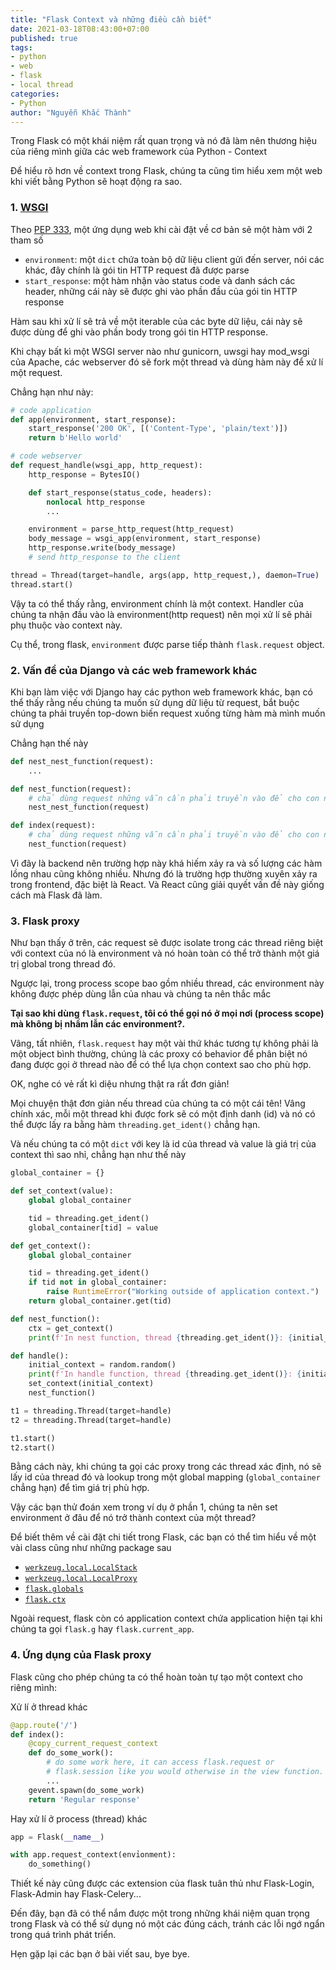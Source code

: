 ```yaml
---
title: "Flask Context và những điều cần biết"
date: 2021-03-18T08:43:00+07:00
published: true
tags:
- python
- web
- flask
- local thread
categories:
- Python
author: "Nguyễn Khắc Thành"
---
```


Trong Flask có một khái niệm rất quan trọng và nó đã làm nên thương hiệu của riêng mình giữa các web framework của Python - Context

<!--more-->

Để hiểu rõ hơn về context trong Flask, chúng ta cũng tìm hiểu xem một web khi viết bằng Python sẽ hoạt động ra sao.

### 1. [WSGI](https://wsgi.readthedocs.io/en/latest/what.html)

Theo [PEP 333](https://www.python.org/dev/peps/pep-0333/), một ứng dụng web khi cài đặt về cơ bản sẽ một hàm với 2 tham số
- `environment`: một `dict` chứa toàn bộ dữ liệu client gửi đến server, nói các khác, đây chính là gói tin HTTP request đã được parse
- `start_response`: một hàm nhận vào status code và danh sách các header, những cái này sẽ được ghi vào phần đầu của gói tin HTTP response

Hàm sau khi xử lí sẽ trả về một iterable của các byte dữ liệu, cái này sẽ được dùng để ghi vào phần body trong gói tin HTTP response.

Khi chạy bất kì một WSGI server nào như gunicorn, uwsgi hay mod_wsgi của Apache, các webserver đó sẽ fork một thread và dùng hàm này để xử lí một request.

Chẳng hạn như này:

```python
# code application
def app(environment, start_response):
	start_response('200 OK', [('Content-Type', 'plain/text')])
	return b'Hello world'

# code webserver
def request_handle(wsgi_app, http_request):
	http_response = BytesIO()

	def start_response(status_code, headers):
		nonlocal http_response
		...

	environment = parse_http_request(http_request)
	body_message = wsgi_app(environment, start_response)
	http_response.write(body_message)
	# send http_response to the client

thread = Thread(target=handle, args(app, http_request,), daemon=True)
thread.start()
```

Vậy ta có thể thấy rằng, environment chính là một context. Handler của chúng ta nhận đầu vào là environment(http request) nên mọi xử lí sẽ phải phụ thuộc vào context này.

Cụ thể, trong flask, `environment` được parse tiếp thành `flask.request` object.

### 2. Vấn đề của Django và các web framework khác

Khi bạn làm việc với Django hay các python web framework khác, bạn có thể thấy rằng nếu chúng ta muốn sử dụng dữ liệu từ request, bắt buộc chúng ta phải truyền top-down biến request xuống từng hàm mà mình muốn sử dụng

Chẳng hạn thế này

```python
def nest_nest_function(request):
	...

def nest_function(request):
	# chả dùng request những vẫn cần phải truyền vào để cho con nó dùng 
	nest_nest_function(request)

def index(request):
	# chả dùng request những vẫn cần phải truyền vào để cho con nó dùng
	nest_function(request)
```

Vì đây là backend nên trường hợp này khá hiếm xảy ra và số lượng các hàm lồng nhau cũng không nhiều. Nhưng đó là trường hợp thường xuyên xảy ra trong frontend, đặc biệt là React. Và React cũng giải quyết vấn đề này giống cách mà Flask đã làm.

### 3. Flask proxy

Như bạn thấy ở trên, các request sẽ được isolate trong các thread riêng biệt với context của nó là environment và nó hoàn toàn có thể trở thành một giá trị global trong thread đó.

Ngược lại, trong process scope bao gồm nhiều thread, các environment này không được phép dùng lẫn của nhau và chúng ta nên thắc mắc

__Tại sao khi dùng `flask.request`, tôi có thể gọi nó ở mọi nơi (process scope) mà không bị nhầm lẫn các environment?.__

Vâng, tất nhiên, `flask.request` hay một vài thứ khác tương tự không phải là một object bình thường, chúng là các proxy có behavior để phân biệt nó đang được gọi ở thread nào để có thể lựa chọn context sao cho phù hợp.

OK, nghe có vẻ rất kì diệu nhưng thật ra rất đơn giản!

Mọi chuyện thật đơn giản nếu thread của chúng ta có một cái tên! Vâng chính xác, mỗi một thread khi được fork sẽ có một định danh (id) và nó có thể được lấy ra bằng hàm `threading.get_ident()` chẳng hạn.

Và nếu chúng ta có một `dict` với key là id của thread và value là giá trị của context thì sao nhỉ, chẳng hạn như thế này

```python
global_container = {}

def set_context(value):
	global global_container

	tid = threading.get_ident()
	global_container[tid] = value

def get_context():
	global global_container

	tid = threading.get_ident()
	if tid not in global_container:
		raise RuntimeError("Working outside of application context.")
	return global_container.get(tid)

def nest_function():
	ctx = get_context()
	print(f'In nest function, thread {threading.get_ident()}: {initial_context}')

def handle():
	initial_context = random.random()
	print(f'In handle function, thread {threading.get_ident()}: {initial_context}')
	set_context(initial_context)
	nest_function()

t1 = threading.Thread(target=handle)
t2 = threading.Thread(target=handle)

t1.start()
t2.start()
```

Bằng cách này, khi chúng ta gọi các proxy trong các thread xác định, nó sẽ lấy id của thread đó và lookup trong một global mapping (`global_container` chẳng hạn) để tìm giá trị phù hợp.

Vậy các bạn thử đoán xem trong ví dụ ở phần 1, chúng ta nên set environment ở đâu để nó trở thành context của một thread?

Để biết thêm về cài đặt chi tiết trong Flask, các bạn có thể tìm hiểu về một vài class cũng như những package sau
- [`werkzeug.local.LocalStack`](https://github.com/pallets/werkzeug/blob/master/src/werkzeug/local.py#L170)
- [`werkzeug.local.LocalProxy`](https://github.com/pallets/werkzeug/blob/master/src/werkzeug/local.py#L467)
- [`flask.globals`](https://github.com/pallets/flask/blob/master/src/flask/globals.py)
- [`flask.ctx`](https://github.com/pallets/flask/blob/master/src/flask/ctx.py)

Ngoài request, flask còn có application context chứa application hiện tại khi chúng ta gọi `flask.g` hay `flask.current_app`.

### 4. Ứng dụng của Flask proxy

Flask cũng cho phép chúng ta có thể hoàn toàn tự tạo một context cho riêng mình:

Xử lí ở thread khác
```python
@app.route('/')
def index():
    @copy_current_request_context
    def do_some_work():
        # do some work here, it can access flask.request or
        # flask.session like you would otherwise in the view function.
        ...
    gevent.spawn(do_some_work)
    return 'Regular response'
```

Hay xử lí ở process (thread) khác
```python
app = Flask(__name__)

with app.request_context(envỉonment):
	do_something()
``` 

Thiết kế này cũng được các extension của flask tuân thủ như Flask-Login, Flask-Admin hay Flask-Celery...

Đến đây, bạn đã có thể nắm được một trong những khái niệm quan trọng trong Flask và có thể sử dụng nó một các đúng cách, tránh các lỗi ngớ ngẩn trong quá trình phát triển.

Hẹn gặp lại các bạn ở bài viết sau, bye bye.
